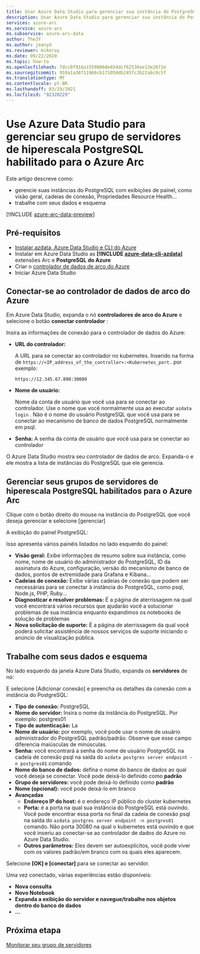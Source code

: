 ```yaml
---
title: Usar Azure Data Studio para gerenciar sua instância do PostgreSQL
description: Usar Azure Data Studio para gerenciar sua instância do PostgreSQL
services: azure-arc
ms.service: azure-arc
ms.subservice: azure-arc-data
author: TheJY
ms.author: jeanyd
ms.reviewer: mikeray
ms.date: 09/22/2020
ms.topic: how-to
ms.openlocfilehash: 7dcc0f916a15598060e034dcf62536ee13e2672e
ms.sourcegitcommit: 910a1a38711966cb171050db245fc3b22abc8c5f
ms.translationtype: MT
ms.contentlocale: pt-BR
ms.lasthandoff: 03/19/2021
ms.locfileid: "92320229"
---
```

# <a name="use-azure-data-studio-to-manage-your-azure-arc-enabled-postgresql-hyperscale-server-group"></a>Use Azure Data Studio para gerenciar seu grupo de servidores de hiperescala PostgreSQL habilitado para o Azure Arc


Este artigo descreve como:
- gerencie suas instâncias do PostgreSQL com exibições de painel, como visão geral, cadeias de conexão, Propriedades Resource Health...
- trabalhe com seus dados e esquema

[!INCLUDE [azure-arc-data-preview](../../../includes/azure-arc-data-preview.md)]

## <a name="prerequisites"></a>Pré-requisitos

- [Instalar azdata, Azure Data Studio e CLI do Azure](install-client-tools.md)
- Instalar em Azure Data Studio as **[!INCLUDE [azure-data-cli-azdata](../../../includes/azure-data-cli-azdata.md)]** extensões Arc e **PostgreSQL** **do Azure**
- Criar o [controlador de dados de arco do Azure](create-data-controller-using-azdata.md)
- Iniciar Azure Data Studio

## <a name="connect-to-the-azure-arc-data-controller"></a>Conectar-se ao controlador de dados de arco do Azure

Em Azure Data Studio, expanda o nó **controladores de arco do Azure** e selecione o botão **conectar controlador** :

Insira as informações de conexão para o controlador de dados do Azure:

- **URL do controlador:**

    A URL para se conectar ao controlador no kubernetes. Inserido na forma de `https://<IP_address_of_the_controller>:<Kubernetes_port.` por exemplo:

    ```console
    https://12.345.67.890:30080
    ```
- **Nome de usuário:**

    Nome da conta de usuário que você usa para se conectar ao controlador. Use o nome que você normalmente usa ao executar `azdata login` . Não é o nome do usuário PostgreSQL que você usa para se conectar ao mecanismo de banco de dados PostgreSQL normalmente em psql.
- **Senha:** A senha da conta de usuário que você usa para se conectar ao controlador


O Azure Data Studio mostra seu controlador de dados de arco. Expanda-o e ele mostra a lista de instâncias do PostgreSQL que ele gerencia.

## <a name="manage-your-azure-arc-enabled-postgresql-hyperscale-server-groups"></a>Gerenciar seus grupos de servidores de hiperescala PostgreSQL habilitados para o Azure Arc

Clique com o botão direito do mouse na instância do PostgreSQL que você deseja gerenciar e selecione [gerenciar]

A exibição do painel PostgreSQL:

Isso apresenta vários painéis listados no lado esquerdo do painel:

- **Visão geral:** Exibe informações de resumo sobre sua instância, como nome, nome de usuário do administrador do PostgreSQL, ID da assinatura do Azure, configuração, versão do mecanismo de banco de dados, pontos de extremidade para Grafana e Kibana...
- **Cadeias de conexão:** Exibe várias cadeias de conexão que podem ser necessárias para se conectar à instância do PostgreSQL, como psql, Node.js, PHP, Ruby...
- **Diagnosticar e resolver problemas:** É a página de aterrissagem na qual você encontrará vários recursos que ajudarão você a solucionar problemas de sua instância enquanto expandimos os notebooks de solução de problemas
- **Nova solicitação de suporte:** É a página de aterrissagem da qual você poderá solicitar assistência de nossos serviços de suporte iniciando o anúncio de visualização pública.

## <a name="work-with-your-data-and-schema"></a>Trabalhe com seus dados e esquema

No lado esquerdo da janela Azure Data Studio, expanda os **servidores** de nó:

E selecione [Adicionar conexão] e preencha os detalhes da conexão com a instância do PostgreSQL:
- **Tipo de conexão:** PostgreSQL
- **Nome do servidor:** Insira o nome da instância do PostgreSQL. Por exemplo: postgres01
- **Tipo de autenticação:** La
- **Nome de usuário:** por exemplo, você pode usar o nome de usuário administrador do PostgreSQL padrão/padrão. Observe que esse campo diferencia maiúsculas de minúsculas.
- **Senha:** você encontrará a senha do nome de usuário PostgreSQL na cadeia de conexão psql na saída do `azdata postgres server endpoint -n postgres01` comando
- **Nome do banco de dados:** defina o nome do banco de dados ao qual você deseja se conectar. Você pode deixá-lo definido como __padrão__
- **Grupo de servidores:** você pode deixá-lo definido como __padrão__
- **Nome (opcional):** você pode deixá-lo em branco
- **Avançadas**
    - **Endereço IP do host:** é o endereço IP público do cluster kubernetes
    - **Porta:** é a porta na qual sua instância do PostgreSQL está ouvindo. Você pode encontrar essa porta no final da cadeia de conexão psql na saída do `azdata postgres server endpoint -n postgres01` comando. Não porta 30080 na qual o kubernetes está ouvindo e que você inseriu ao conectar-se ao controlador de dados do Azure no Azure Data Studio.
    - **Outros parâmetros:** Eles devem ser autoexplícitos, você pode viver com os valores padrão/em branco com os quais eles aparecem.

Selecione **[OK] e [conectar]** para se conectar ao servidor.

Uma vez conectado, várias experiências estão disponíveis:
- **Nova consulta**
- **Novo Notebook**
- **Expanda a exibição do servidor e navegue/trabalhe nos objetos dentro do banco de dados**
- **...**

## <a name="next-step"></a>Próxima etapa
[Monitorar seu grupo de servidores](monitor-grafana-kibana.md)
